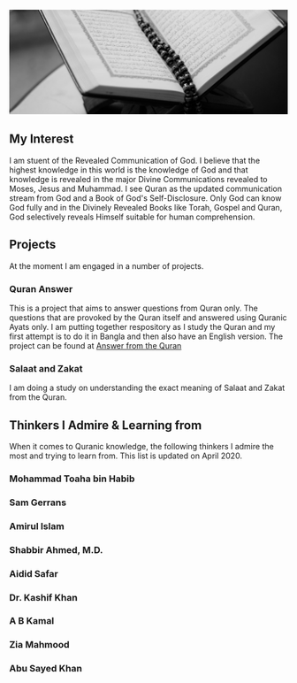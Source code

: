 ![Quran Study Photo](/qurabook.jpg)

## My Interest

I am stuent of the Revealed Communication of God. I believe that the highest knowledge in this world is the knowledge of God and that knowledge is revealed in the major Divine Communications revealed to Moses, Jesus and Muhammad. I see Quran as the updated communication stream from God and a Book of God's Self-Disclosure. Only God can know God fully and in the Divinely Revealed Books like Torah, Gospel and Quran, God selectively reveals Himself suitable for human comprehension.

## Projects

At the moment I am engaged in a number of projects.

### Quran Answer

This is a project that aims to answer questions from Quran only. The questions that are provoked by the Quran itself and answered using Quranic Ayats only. I am putting together respository as I study the Quran and my first attempt is to do it in Bangla and then also have an English version. The project can be found at [Answer from the Quran](https://qurananswer.com)

### Salaat and Zakat

I am doing a study on understanding the exact meaning of Salaat and Zakat from the Quran.

## Thinkers I Admire & Learning from

When it comes to Quranic knowledge, the following thinkers I admire the most and trying to learn from. This list is updated on April 2020.

### Mohammad Toaha bin Habib

### Sam Gerrans

### Amirul Islam

### Shabbir Ahmed, M.D.

### Aidid Safar

### Dr. Kashif Khan

### A B Kamal

### Zia Mahmood

### Abu Sayed Khan
